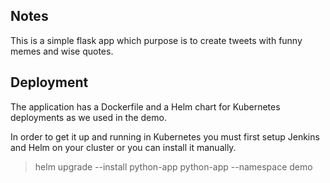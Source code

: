 ## Notes

This is a simple flask app which purpose is to create tweets with funny memes and wise quotes. 

## Deployment

The application has a Dockerfile and a Helm chart for Kubernetes deployments as we used in the demo. 

In order to get it up and running in Kubernetes you must first setup Jenkins and Helm on your cluster or you can install it manually.

> helm upgrade --install python-app python-app --namespace demo